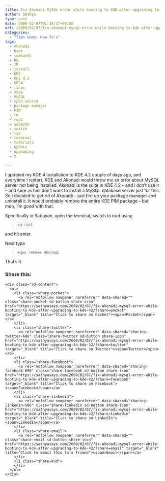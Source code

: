 ```yaml
---
title: Fix Akonadi MySQL error while booting to KDE after upgrading to KDE 4.2
author: Sathya
type: post
date: 2009-02-07T01:18:17+00:00
url: /2009/02/07/fix-akonadi-mysql-error-while-booting-to-kde-after-upgrading-to-kde-42/
categories:
  - "Tips &amp; How-To's"
tags:
  - Akonadi
  - boot
  - commands
  - DE
  - IM
  - install
  - KDE
  - KDE 4.2
  - KDE4
  - linux
  - move
  - MySQL
  - open source
  - package manager
  - PIM
  - rm
  - root
  - Sabayon
  - switch
  - tar
  - terminal
  - tutorials
  - update
  - upgrading
  - X

---
```

I updated my KDE 4 installation to KDE 4.2 couple of days ago, and everytime I restart, KDE and Akonadi would throw me an error about MySQL server not being installed. Akonadi is the suite in KDE 4.2 &#8211; and I don&#8217;t use it &#8211; and sure as hell don&#8217;t want to install a MySQL database server just for this. So I decided to get rid of Akonadi &#8211; just fire up your package manager and uninstall it. It would probably remove the entire KDE PIM package &#8211; but meh, I&#8217;m good with that. 

Specifically in Sabayon, open the terminal, switch to root using 

> `su root`

and hit enter.

Next type 

> `equo remove akonadi`

That&#8217;s it.

<div class="sharedaddy sd-sharing-enabled">
  <div class="robots-nocontent sd-block sd-social sd-social-icon-text sd-sharing">
    <h3 class="sd-title">
      Share this:
    </h3>
    
    <div class="sd-content">
      <ul>
        <li class="share-pocket">
          <a rel="nofollow noopener noreferrer" data-shared="" class="share-pocket sd-button share-icon" href="https://sathyasays.com/2009/02/07/fix-akonadi-mysql-error-while-booting-to-kde-after-upgrading-to-kde-42/?share=pocket" target="_blank" title="Click to share on Pocket"><span>Pocket</span></a>
        </li>
        <li class="share-twitter">
          <a rel="nofollow noopener noreferrer" data-shared="sharing-twitter-696" class="share-twitter sd-button share-icon" href="https://sathyasays.com/2009/02/07/fix-akonadi-mysql-error-while-booting-to-kde-after-upgrading-to-kde-42/?share=twitter" target="_blank" title="Click to share on Twitter"><span>Twitter</span></a>
        </li>
        <li class="share-facebook">
          <a rel="nofollow noopener noreferrer" data-shared="sharing-facebook-696" class="share-facebook sd-button share-icon" href="https://sathyasays.com/2009/02/07/fix-akonadi-mysql-error-while-booting-to-kde-after-upgrading-to-kde-42/?share=facebook" target="_blank" title="Click to share on Facebook"><span>Facebook</span></a>
        </li>
        <li class="share-linkedin">
          <a rel="nofollow noopener noreferrer" data-shared="sharing-linkedin-696" class="share-linkedin sd-button share-icon" href="https://sathyasays.com/2009/02/07/fix-akonadi-mysql-error-while-booting-to-kde-after-upgrading-to-kde-42/?share=linkedin" target="_blank" title="Click to share on LinkedIn"><span>LinkedIn</span></a>
        </li>
        <li class="share-email">
          <a rel="nofollow noopener noreferrer" data-shared="" class="share-email sd-button share-icon" href="https://sathyasays.com/2009/02/07/fix-akonadi-mysql-error-while-booting-to-kde-after-upgrading-to-kde-42/?share=email" target="_blank" title="Click to email this to a friend"><span>Email</span></a>
        </li>
        <li class="share-end">
        </li>
      </ul>
    </div>
  </div>
</div>